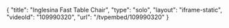 {
    "title": "Inglesina Fast Table Chair",
    "type": "solo",
    "layout": "iframe-static",
    "videoId": "109990320",
    "url": "\/tvpembed\/109990320"
}